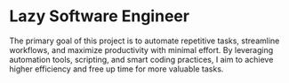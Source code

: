 # Lazy Software Engineer
The primary goal of this project is to automate repetitive tasks, streamline workflows, and maximize productivity with minimal effort. By leveraging automation tools, scripting, and smart coding practices, I aim to achieve higher efficiency and free up time for more valuable tasks.
